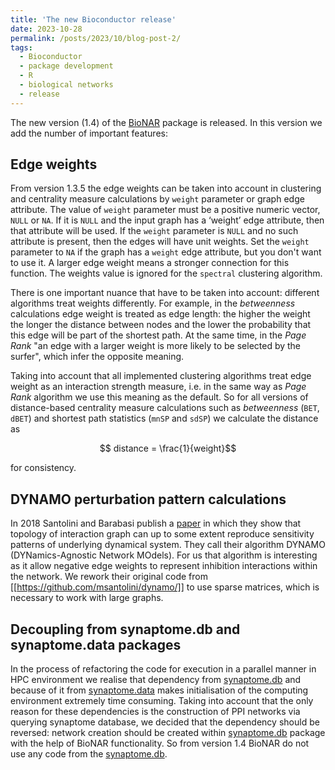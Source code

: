 ```yaml
---
title: 'The new Bioconductor release'
date: 2023-10-28
permalink: /posts/2023/10/blog-post-2/
tags:
  - Bioconductor
  - package development
  - R
  - biological networks
  - release
---
```


The new version (1.4) of the  [BioNAR](https://bioconductor.org/packages/3.18/bioc/html/BioNAR.html) 
package is released. In this version we add the number of important features:

## Edge weights
From version 1.3.5 the edge weights can be taken into account in clustering and 
centrality measure calculations by `weight` parameter or graph edge attribute. 
The value of `weight` parameter must be a positive numeric vector, `NULL` or `NA`. 
If it is `NULL` and the input graph has a ‘weight’ edge attribute, then that 
attribute will be used. If the `weight` parameter is `NULL` and no such
attribute is present, then the edges will have unit weights. Set
the `weight` parameter  to `NA` if the graph has a `weight` edge attribute, 
but you don't want to use it. A larger edge weight means a
stronger connection for this function. The weights value is ignored
for the `spectral` clustering algorithm.

There is one important nuance that have to be taken into account: 
different algorithms treat weights differently. For example, in the *betweenness* 
calculations edge weight is treated as edge length: the higher the weight the longer the 
distance between nodes and the lower the probability that this edge will be part of the 
shortest path. At the same time, in the *Page Rank* "an edge with a larger weight is more 
likely to be selected by the surfer", which infer the opposite meaning.

Taking into account that all implemented clustering algorithms treat edge weight as an 
interaction strength measure, i.e. in the same way as *Page Rank* algorithm we use this 
meaning as the default. So for all versions of distance-based centrality measure 
calculations such as *betweenness* (`BET`, `dBET`) and shortest path statistics (`mnSP` 
and `sdSP`) we calculate the distance as 

$$ distance = \frac{1}{weight}$$

for consistency.

## DYNAMO perturbation pattern calculations

In 2018 Santolini and Barabasi publish a 
[paper](https://pnas.org/doi/full/10.1073/pnas.1720589115) in which they show that 
topology of interaction graph can up to some extent reproduce sensitivity patterns of 
underlying dynamical system. They call their algorithm DYNAMO (DYNamics-Agnostic Network 
MOdels). For us that algorithm is interesting as it allow negative edge weights to 
represent inhibition interactions within the network. We rework their original code from 
[[https://github.com/msantolini/dynamo/]] to use sparse matrices, which is necessary to work 
with large graphs. 

## Decoupling from synaptome.db and synaptome.data packages

In the process of refactoring the code for execution in a parallel manner in HPC 
environment we realise that dependency from 
[synaptome.db](https://bioconductor.org/packages/3.18/data/annotation/html/synaptome.db.html) 
and because of it from 
[synaptome.data](https://bioconductor.org/packages/3.18/data/annotation/html/synaptome.data.html) 
makes initialisation of the computing environment extremely time consuming. Taking into 
account that the only reason for these dependencies is the construction of PPI networks 
via querying synaptome database, we decided that the dependency should be reversed: 
network creation should be created within [synaptome.db](https://bioconductor.org/packages/3.18/data/annotation/html/synaptome.db.html) 
package with the help of BioNAR functionality. So from version 1.4 BioNAR do not use any 
code from the [synaptome.db](https://bioconductor.org/packages/3.18/data/annotation/html/synaptome.db.html).

